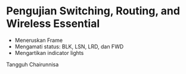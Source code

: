 # Pengujian Switching, Routing, and Wireless Essential
- Meneruskan Frame
- Mengamati status: BLK, LSN, LRD, dan FWD
- Mengartikan indicator lights

Tangguh Chairunnisa
